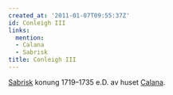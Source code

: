 ```yaml
---
created_at: '2011-01-07T09:55:37Z'
id: Conleigh III
links:
  mention:
  - Calana
  - Sabrisk
title: Conleigh III
---
```


[Sabrisk] konung 1719–1735 e.D. av huset [Calana].

  [Sabrisk]: Sabrisk
  [Calana]: Calana
